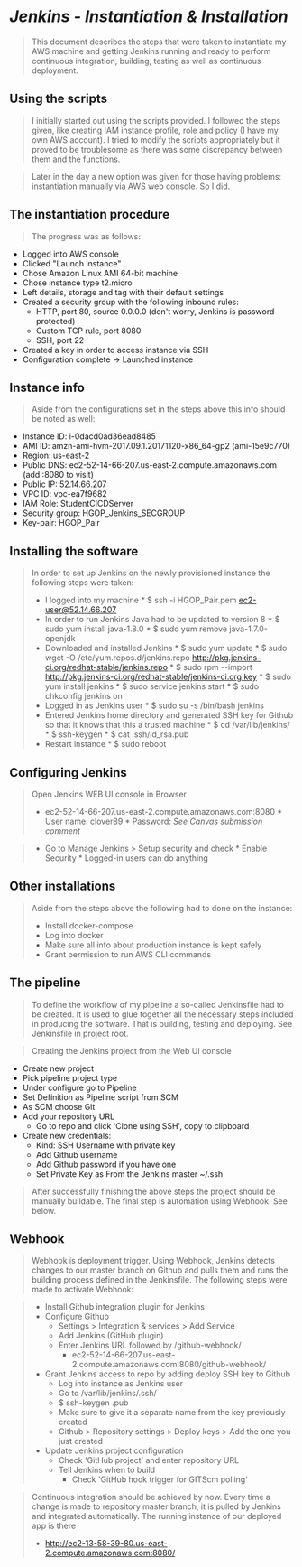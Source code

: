 # ***Jenkins - Instantiation & Installation***

> This document describes the steps that were taken to instantiate my AWS machine and getting Jenkins running and ready to perform continuous integration, building, testing
as well as continuous deployment.

## Using the scripts
> I initially started out using the scripts provided. I followed the steps given, like creating IAM instance profile, role and policy (I have my own AWS account). I tried to modify the scripts appropriately but it proved to be troublesome as there was some discrepancy between them and the functions.

> Later in the day a new option was given for those having problems: instantiation manually via AWS web console. So I did.


## The instantiation procedure

> The progress was as follows:
  * Logged into AWS console
  * Clicked "Launch instance"
  * Chose Amazon Linux AMI 64-bit machine
  * Chose instance type t2.micro
  * Left details, storage and tag with their default settings
  * Created a security group with the following inbound rules:
    - HTTP, port 80, source 0.0.0.0 (don't worry, Jenkins is password protected)
    - Custom TCP rule, port 8080
    - SSH, port 22
  * Created a key in order to access instance via SSH
  * Configuration complete -> Launched instance

## Instance info

> Aside from the configurations set in the steps above this info should be noted as well:
  * Instance ID: i-0dacd0ad36ead8485
  * AMI ID: amzn-ami-hvm-2017.09.1.20171120-x86_64-gp2 (ami-15e9c770)
  * Region: us-east-2
  * Public DNS: ec2-52-14-66-207.us-east-2.compute.amazonaws.com (add :8080 to visit)
  * Public IP: 52.14.66.207
  * VPC ID: vpc-ea7f9682
  * IAM Role: StudentCICDServer
  * Security group: HGOP_Jenkins_SECGROUP
  * Key-pair: HGOP_Pair

## Installing the software

> In order to set up Jenkins on the newly provisioned instance the following steps were taken:
> * I logged into my machine
    * $ ssh -i HGOP_Pair.pem ec2-user@52.14.66.207
> * In order to run Jenkins Java had to be updated to version 8
    * $ sudo yum install java-1.8.0
    * $ sudo yum remove java-1.7.0-openjdk
> * Downloaded and installed Jenkins
    * $ sudo yum update
    * $ sudo wget -O /etc/yum.repos.d/jenkins.repo http://pkg.jenkins-ci.org/redhat-stable/jenkins.repo
    * $ sudo rpm --import http://pkg.jenkins-ci.org/redhat-stable/jenkins-ci.org.key
    * $ sudo yum install jenkins
    * $ sudo service jenkins start
    * $ sudo chkconfig jenkins on
> * Logged in as Jenkins user
    * $ sudo su -s /bin/bash jenkins
> * Entered Jenkins home directory and generated SSH key for Github so that it knows that this a trusted machine
    * $ cd /var/lib/jenkins/
    * $ ssh-keygen
    * $ cat .ssh/id_rsa.pub
> * Restart instance
    * $ sudo reboot

## Configuring Jenkins

> Open Jenkins WEB UI console in Browser
> * ec2-52-14-66-207.us-east-2.compute.amazonaws.com:8080
    * User name: clover89
    * Password: *See Canvas submission comment*

> * Go to Manage Jenkins > Setup security and check
    * Enable Security
    * Logged-in users can do anything

## Other installations

> Aside from the steps above the following had to done on the instance:
> * Install docker-compose
> * Log into docker
> * Make sure all info about production instance is kept safely
> * Grant permission to run AWS CLI commands

## The pipeline

> To define the workflow of my pipeline a so-called Jenkinsfile had to be created.
> It is used to glue together all the necessary steps included in producing the software. That is building, testing and deploying. See Jenkinsfile in project root.

> Creating the Jenkins project from the Web UI console
  * Create new project
  * Pick pipeline project type
  * Under configure go to Pipeline
  * Set Definition as Pipeline script from SCM
  * As SCM choose Git
  * Add your repository URL
    * Go to repo and click 'Clone using SSH', copy to clipboard
  * Create new credentials:
    * Kind: SSH Username with private key
    * Add Github username
    * Add Github password if you have one
    * Set Private Key as From the Jenkins master ~/.ssh

> After successfully finishing the above steps the project should be manually buildable. The final step is automation using Webhook. See below.

## Webhook

> Webhook is deployment trigger. Using Webhook, Jenkins detects changes to our master branch on Github and pulls them and runs the building process defined in the Jenkinsfile. The following steps were made to activate Webhook:

> * Install Github integration plugin for Jenkins
> * Configure Github
>   * Settings > Integration & services > Add Service
>   * Add Jenkins (GitHub plugin)
>   * Enter Jenkins URL followed by /github-webhook/
>     * ec2-52-14-66-207.us-east-2.compute.amazonaws.com:8080/github-webhook/
> * Grant Jenkins access to repo by adding deploy SSH key to Github
>   * Log into instance as Jenkins user
>   * Go to /var/lib/jenkins/.ssh/
>   * $ ssh-keygen <key-name>.pub
>   * Make sure to give it a separate name from the key previously created
>   * Github > Repository settings > Deploy keys > Add the one you just created
> * Update Jenkins project configuration
>   * Check 'GitHub project' and enter repository URL
>   * Tell Jenkins when to build
>     * Check 'GitHub hook trigger for GITScm polling'

> Continuous integration should be achieved by now. Every time a change is made to repository master branch, it is pulled by Jenkins and integrated automatically.
> The running instance of our deployed app is there
> * http://ec2-13-58-39-80.us-east-2.compute.amazonaws.com:8080/
